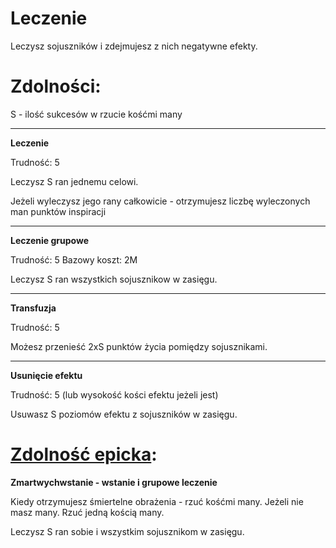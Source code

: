 # Leczenie

Leczysz sojuszników i zdejmujesz z nich negatywne efekty.

<!-- <img src="imgs/leczenie.png" width="400"> -->

# Zdolności:

S - ilość sukcesów w rzucie kośćmi many

___

**Leczenie**

Trudność: 5

Leczysz S ran jednemu celowi.

Jeżeli wyleczysz jego rany całkowicie - otrzymujesz liczbę wyleczonych man punktów inspiracji

___

**Leczenie grupowe**

Trudność: 5
Bazowy koszt: 2M

Leczysz S ran wszystkich sojusznikow w zasięgu.
___

**Transfuzja**

Trudność: 5

Możesz przenieść 2xS punktów życia pomiędzy sojusznikami.

___

**Usunięcie efektu**

Trudność: 5 (lub wysokość kości efektu jeżeli jest)

Usuwasz S poziomów efektu z sojuszników w zasięgu.

# [Zdolność epicka](/docs/zdolnosc-epicka.md):

**Zmartwychwstanie - wstanie i grupowe leczenie**

Kiedy otrzymujesz śmiertelne obrażenia - rzuć kośćmi many.
Jeżeli nie masz many. Rzuć jedną kością many.

Leczysz S ran sobie i wszystkim sojusznikom w zasięgu.
